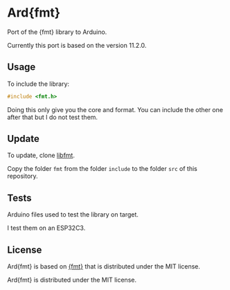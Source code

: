 # Ard{fmt}

Port of the {fmt} library to Arduino.

Currently this port is based on the version 11.2.0.

## Usage

To include the library:
```c++
#include <fmt.h>
```

Doing this only give you the core and format. You can include the other one after that but I do not test them.

## Update

To update, clone [libfmt](https://github.com/fmtlib/fmt).

Copy the folder `fmt` from the folder `include` to the folder `src` of this repository.

## Tests

Arduino files used to test the library on target.

I test them on an ESP32C3.

## License

Ard{fmt} is based on [{fmt}](https://github.com/fmtlib/fmt) that is distributed under the MIT license.

Ard{fmt} is distributed under the MIT license.
